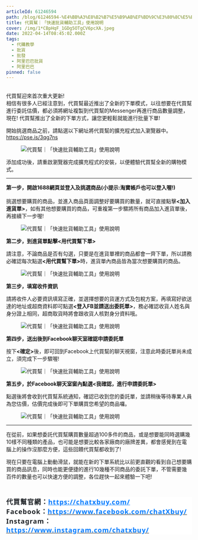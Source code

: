 ```yaml
---
articleId: 61246594
path: /blog/61246594-%E4%BB%A3%E8%B2%B7%E5%B9%AB%EF%BD%9C%E3%80%8C%E5%BF%AB%E9%80%9F%E6%89%B9%E8%B2%A8%E8%BC%94%E5%8A%A9%E5%B7%A5%E5%85%B7%E3%80%8D%E4%BD%BF%E7%94%A8%E8%AA%AA%E6%98%8E
title: 代買幫｜「快速批貨輔助工具」使用說明
cover: /img/1*CBpHqF_1GDg5OTgCV6pcXA.jpeg
date: 2022-04-14T08:45:02.000Z
tags:
  - 代購教學
  - 批貨
  - 批發
  - 阿里巴巴批貨
  - 阿里巴巴
pinned: false
---
```

  <section class="section section--body" name="88f6">
<div class="section-divider"><br>
代買幫迎來首次重大更新!<br>
相信有很多人已經注意到，代買幫最近推出了全新的下單模式，以往想要在代買幫進行委託估價，都必須將網址複製到代買幫的Messenger再進行商品數量調整，現在! 代買幫推出了全新的下單方式，讓您更輕鬆就能進行批量下單!</div>

<div class="section-content">
<div class="section-inner sectionLayout--insetColumn">
<p class="graf graf--p" name="adf7">開始挑選商品之前，請點選以下網址將代買幫的擴充程式加入瀏覽器中。<br>
<a class="markup--anchor markup--p-anchor" data-href="https://pse.is/3qg7ns" href="https://pse.is/3qg7ns" rel="noopener" target="_blank">https://pse.is/3qg7ns</a></p>

<figure class="graf graf--figure" name="40d0"><img alt="代買幫｜「快速批貨輔助工具」使用說明" class="graf-image" data-height="809" data-image-id="1*CBpHqF_1GDg5OTgCV6pcXA.jpeg" data-is-featured="true" data-width="1083" src="/img/1*CBpHqF_1GDg5OTgCV6pcXA.jpeg" title="代買幫｜「快速批貨輔助工具」使用說明"></figure>

<p class="graf graf--p" name="aad5">添加成功後，請重啟瀏覽器完成擴充程式的安裝，以便體驗代買幫全新的購物模式。</p>
</div>
</div>
</section>

<section class="section section--body" name="4b3e">
<div class="section-divider">
<hr class="section-divider"></div>

<div class="section-content">
<div class="section-inner sectionLayout--insetColumn">
<p class="graf graf--p" name="6d9d"><strong class="markup--p-strong markup--strong">第一步，開啟1688網頁並登入及挑選商品(小提示:淘寶帳戶也可以登入喔!)</strong><br>
<br>
挑選想要購買的商品，並進入商品頁面調整好要購買的數量，就可直接點擊<strong class="markup--p-strong markup--strong">&lt;加入進貨單&gt;</strong>，如有其他想要購買的商品，可重複第一步驟將所有商品加入進貨單後，再接續下一步喔!</p>

<figure class="graf graf--figure" name="f7c9"><img alt="代買幫｜「快速批貨輔助工具」使用說明" class="graf-image" data-height="800" data-image-id="1*4L3PUD7hRtWUKc6jnuOiig.jpeg" data-width="1280" src="/img/1*4L3PUD7hRtWUKc6jnuOiig.jpeg" title="代買幫｜「快速批貨輔助工具」使用說明"></figure>

<p class="graf graf--p" name="83aa"><strong class="markup--p-strong markup--strong">第二步，到進貨單點擊&lt;用代買幫下單&gt;</strong></p>

<p class="graf graf--p" name="83aa">請注意，不論商品是否有勾選，只要是在進貨單裡的商品都會一齊下單，所以請務必確認每次點選<strong class="markup--p-strong markup--strong">&lt;用代買幫下單&gt;</strong>時，進貨單內商品皆為當次想要購買的商品。</p>

<figure class="graf graf--figure" name="f56f"><img alt="代買幫｜「快速批貨輔助工具」使用說明" class="graf-image" data-height="800" data-image-id="1*fVgiuDso6kkWuVcQbW8lZw.jpeg" data-width="1280" src="/img/1*fVgiuDso6kkWuVcQbW8lZw.jpeg" title="代買幫｜「快速批貨輔助工具」使用說明"></figure>

<p class="graf graf--p" name="19b0"><strong class="markup--p-strong markup--strong">第三步，填寫收件資訊</strong></p>

<p class="graf graf--p" name="06bd">請將收件人必要資訊填寫正確，並選擇想要的貨運方式及包稅方案，再填寫好欲送達的地址或超商資料即可點選<strong class="markup--p-strong markup--strong">&lt;登入FB並請送出委託單&gt;</strong>，務必確認收貨人姓名與身分證上相同，超商取貨時將會跟收貨人核對身分資料哦。</p>

<figure class="graf graf--figure" name="1200"><img alt="代買幫｜「快速批貨輔助工具」使用說明" class="graf-image" data-height="800" data-image-id="1*u7VqZHeLAa6179-0wsPLvQ.jpeg" data-width="1280" src="/img/1*u7VqZHeLAa6179-0wsPLvQ.jpeg" title="代買幫｜「快速批貨輔助工具」使用說明"></figure>

<p class="graf graf--p" name="6ea8"><strong class="markup--p-strong markup--strong">第四步，送出後到Facebook聊天室確認申請委託單</strong></p>

<p class="graf graf--p" name="bca7">按下<strong class="markup--p-strong markup--strong">&lt;確定&gt;</strong>後，即可回到Facebook上代買幫的聊天視窗，注意此時委託單尚未成立，須完成下一步驟喔!</p>

<figure class="graf graf--figure" name="22a6"><img alt="代買幫｜「快速批貨輔助工具」使用說明" class="graf-image" data-height="800" data-image-id="1*XwMzKPcpksveGtriMEgC0w.jpeg" data-width="1280" src="/img/1*XwMzKPcpksveGtriMEgC0w.jpeg" title="代買幫｜「快速批貨輔助工具」使用說明"></figure>

<p class="graf graf--p" name="373b"><strong class="markup--p-strong markup--strong">第五步，於Facebook聊天室窗內點選&lt;我確認，進行申請委託單&gt;</strong></p>

<p class="graf graf--p" name="b6d9">點選後將會收到代買幫系統通知，確認已收到您的委託單，並請稍後等待專業人員為您估價，估價完成後即可下單購買您希望的商品囉。</p>

<figure class="graf graf--figure" name="9e3d"><img alt="代買幫｜「快速批貨輔助工具」使用說明" class="graf-image" data-height="800" data-image-id="1*pVI2RRdDkM6y5ZKSv_7ToA.jpeg" data-width="1280" src="/img/1*pVI2RRdDkM6y5ZKSv_7ToA.jpeg" title="代買幫｜「快速批貨輔助工具」使用說明"></figure>
</div>
</div>
</section>

<section class="section section--body" name="3ddd">
<div class="section-divider">
<hr class="section-divider"></div>

<div class="section-content">
<div class="section-inner sectionLayout--insetColumn">
<p class="graf graf--p" name="f8f0">在從前，如果想委託代買幫購買數量超過100多件的商品，或是想要能同時選購幾10樣不同種類的產品，也可能是想要比較各家廠商的廠牌差異，都會感覺到在電腦上的操作沒那麼方便，這些回饋代買幫都收到了!</p>

<p class="graf graf--p" name="e4c8">現在只要在電腦上動動滑鼠，就能在新的下單系統比以前更直觀的看到自己想要購買的商品訊息，同時也能更便捷的進行10幾種不同商品的委託下單，不管需要幾百件的數量也可以快速方便的調整，各位趕快一起來體驗一下吧!</p>

<p class="graf graf--p" name="e4c8">&nbsp;</p>

<h2 style="margin: 0.5em 0px; padding: 0px; border: 0px; font-style: normal; font-variant-ligatures: normal; font-variant-caps: normal; font-variant-numeric: inherit; font-variant-east-asian: inherit; font-variant-alternates: inherit; font-variant-position: inherit; font-weight: 700; font-stretch: inherit; font-size: 1.3rem; line-height: inherit; font-family: &quot;Noto Sans TC&quot;, 微軟正黑體, sans-serif; font-optical-sizing: inherit; font-kerning: inherit; font-feature-settings: inherit; font-variation-settings: inherit; vertical-align: baseline; color: rgb(40, 40, 40); letter-spacing: 1px; orphans: 2; text-align: start; text-indent: 0px; text-transform: none; widows: 2; word-spacing: 0px; -webkit-text-stroke-width: 0px; white-space: normal; background-color: rgb(255, 255, 255); text-decoration-thickness: initial; text-decoration-style: initial; text-decoration-color: initial;"><strong style="-webkit-text-stroke-width:0px; background-color:rgb(255, 255, 255); border:0px; color:rgb(52, 52, 52); font-family:noto sans tc,微軟正黑體,sans-serif; font-feature-settings:inherit; font-kerning:inherit; font-optical-sizing:inherit; font-size:18px; font-stretch:inherit; font-style:normal; font-variant-alternates:inherit; font-variant-caps:normal; font-variant-east-asian:inherit; font-variant-ligatures:normal; font-variant-numeric:inherit; font-variant-position:inherit; font-variation-settings:inherit; font-weight:700; letter-spacing:1px; line-height:inherit; margin:0px; orphans:2; padding:0px; text-align:start; text-decoration-color:initial; text-decoration-style:initial; text-decoration-thickness:initial; text-indent:0px; text-transform:none; vertical-align:baseline; white-space:normal; widows:2; word-spacing:0px"><span style="background:white; border:0px; font:inherit; margin:0px; padding:0px; vertical-align:baseline"><span style="border:0px; color:rgb(33, 37, 41); font:inherit; margin:0px; padding:0px; vertical-align:baseline"><span style="border:0px; font-family:新細明體,serif; font-feature-settings:inherit; font-kerning:inherit; font-optical-sizing:inherit; font-size:inherit; font-stretch:inherit; font-style:inherit; font-variant:inherit; font-variation-settings:inherit; font-weight:inherit; line-height:inherit; margin:0px; padding:0px; vertical-align:baseline">代買幫官網：</span></span></span></strong><strong style="-webkit-text-stroke-width:0px; background-color:rgb(255, 255, 255); border:0px; color:rgb(52, 52, 52); font-family:noto sans tc,微軟正黑體,sans-serif; font-feature-settings:inherit; font-kerning:inherit; font-optical-sizing:inherit; font-size:18px; font-stretch:inherit; font-style:normal; font-variant-alternates:inherit; font-variant-caps:normal; font-variant-east-asian:inherit; font-variant-ligatures:normal; font-variant-numeric:inherit; font-variant-position:inherit; font-variation-settings:inherit; font-weight:700; letter-spacing:1px; line-height:inherit; margin:0px; orphans:2; padding:0px; text-align:start; text-decoration-color:initial; text-decoration-style:initial; text-decoration-thickness:initial; text-indent:0px; text-transform:none; vertical-align:baseline; white-space:normal; widows:2; word-spacing:0px"><span style="background:white; border:0px; font:inherit; margin:0px; padding:0px; vertical-align:baseline"><span style="border:0px; color:rgb(0, 123, 255); font:inherit; margin:0px; padding:0px; vertical-align:baseline"><span style="border:0px; font-family:segoe ui,sans-serif; font-feature-settings:inherit; font-kerning:inherit; font-optical-sizing:inherit; font-size:inherit; font-stretch:inherit; font-style:inherit; font-variant:inherit; font-variation-settings:inherit; font-weight:inherit; line-height:inherit; margin:0px; padding:0px; vertical-align:baseline"><a data-href="https://chatxbuy.weebly.com/" href="https://chatxbuy.weebly.com/" rel="nofollow ugc noreferrer noopener" style="margin: 0px; padding: 0px; border: 0px; font-style: inherit; font-variant-ligatures: normal; font-variant-caps: normal; font-variant-numeric: inherit; font-variant-east-asian: inherit; font-variant-alternates: inherit; font-variant-position: inherit; font-weight: inherit; font-stretch: inherit; font-size: inherit; line-height: inherit; font-family: inherit; font-optical-sizing: inherit; font-kerning: inherit; font-feature-settings: inherit; font-variation-settings: inherit; vertical-align: baseline; color: var(--primary-color); text-decoration: underline; box-sizing: border-box; orphans: 2; widows: 2; -webkit-text-stroke-width: 0px; word-spacing: 0px;"><span style="border:0px; font:inherit; margin:0px; padding:0px; text-decoration:none; vertical-align:baseline"><span style="border:0px; color:rgb(0, 123, 255); font:inherit; margin:0px; padding:0px; vertical-align:baseline">https://chatxbuy.com/</span></span></a></span></span></span></strong><br style="color: rgb(52, 52, 52); font-family: &quot;Noto Sans TC&quot;, 微軟正黑體, sans-serif; font-size: 18px; font-style: normal; font-variant-ligatures: normal; font-variant-caps: normal; font-weight: 400; letter-spacing: 1px; orphans: 2; text-align: start; text-indent: 0px; text-transform: none; widows: 2; word-spacing: 0px; -webkit-text-stroke-width: 0px; white-space: normal; background-color: rgb(255, 255, 255); text-decoration-thickness: initial; text-decoration-style: initial; text-decoration-color: initial;">
<span style="-webkit-text-stroke-width:0px; background-color:rgb(255, 255, 255); border:0px; color:rgb(33, 37, 41); font-family:noto sans tc,微軟正黑體,sans-serif; font-feature-settings:inherit; font-kerning:inherit; font-optical-sizing:inherit; font-size:18px; font-stretch:inherit; font-style:normal; font-variant-alternates:inherit; font-variant-caps:normal; font-variant-east-asian:inherit; font-variant-ligatures:normal; font-variant-numeric:inherit; font-variant-position:inherit; font-variation-settings:inherit; font-weight:400; letter-spacing:1px; line-height:inherit; margin:0px; orphans:2; padding:0px; text-align:start; text-decoration-color:initial; text-decoration-style:initial; text-decoration-thickness:initial; text-indent:0px; text-transform:none; vertical-align:baseline; white-space:normal; widows:2; word-spacing:0px"><span style="border:0px; font-family:segoe ui,sans-serif; font-feature-settings:inherit; font-kerning:inherit; font-optical-sizing:inherit; font-size:inherit; font-stretch:inherit; font-style:inherit; font-variant:inherit; font-variation-settings:inherit; font-weight:inherit; line-height:inherit; margin:0px; padding:0px; vertical-align:baseline"><strong style="-webkit-text-stroke-width:0px; border:0px; box-sizing:border-box; font-family:inherit; font-feature-settings:inherit; font-kerning:inherit; font-optical-sizing:inherit; font-size:inherit; font-stretch:inherit; font-style:inherit; font-variant-alternates:inherit; font-variant-caps:normal; font-variant-east-asian:inherit; font-variant-ligatures:normal; font-variant-numeric:inherit; font-variant-position:inherit; font-variation-settings:inherit; font-weight:700; line-height:inherit; margin:0px; orphans:2; padding:0px; text-decoration-style:initial; text-decoration-thickness:initial; vertical-align:baseline; widows:2; word-spacing:0px"><span style="background:white; border:0px; font:inherit; margin:0px; padding:0px; vertical-align:baseline"><span style="border:0px; font-family:segoe ui,sans-serif; font-feature-settings:inherit; font-kerning:inherit; font-optical-sizing:inherit; font-size:inherit; font-stretch:inherit; font-style:inherit; font-variant:inherit; font-variation-settings:inherit; font-weight:inherit; line-height:inherit; margin:0px; padding:0px; vertical-align:baseline">Facebook</span></span></strong></span></span><strong style="-webkit-text-stroke-width:0px; background-color:rgb(255, 255, 255); border:0px; color:rgb(52, 52, 52); font-family:noto sans tc,微軟正黑體,sans-serif; font-feature-settings:inherit; font-kerning:inherit; font-optical-sizing:inherit; font-size:18px; font-stretch:inherit; font-style:normal; font-variant-alternates:inherit; font-variant-caps:normal; font-variant-east-asian:inherit; font-variant-ligatures:normal; font-variant-numeric:inherit; font-variant-position:inherit; font-variation-settings:inherit; font-weight:700; letter-spacing:1px; line-height:inherit; margin:0px; orphans:2; padding:0px; text-align:start; text-decoration-color:initial; text-decoration-style:initial; text-decoration-thickness:initial; text-indent:0px; text-transform:none; vertical-align:baseline; white-space:normal; widows:2; word-spacing:0px"><span style="background:white; border:0px; font:inherit; margin:0px; padding:0px; vertical-align:baseline"><span style="border:0px; color:rgb(33, 37, 41); font:inherit; margin:0px; padding:0px; vertical-align:baseline"><span style="border:0px; font-family:新細明體,serif; font-feature-settings:inherit; font-kerning:inherit; font-optical-sizing:inherit; font-size:inherit; font-stretch:inherit; font-style:inherit; font-variant:inherit; font-variation-settings:inherit; font-weight:inherit; line-height:inherit; margin:0px; padding:0px; vertical-align:baseline">：</span></span></span></strong><a data-href="https://www.facebook.com/chatXbuy/" href="https://www.facebook.com/chatXbuy/" rel="nofollow ugc noreferrer noopener" style="margin: 0px; padding: 0px; border: 0px; font-style: normal; font-variant-ligatures: normal; font-variant-caps: normal; font-variant-numeric: inherit; font-variant-east-asian: inherit; font-variant-alternates: inherit; font-variant-position: inherit; font-weight: 400; font-stretch: inherit; font-size: 18px; line-height: inherit; font-family: &quot;Noto Sans TC&quot;, 微軟正黑體, sans-serif; font-optical-sizing: inherit; font-kerning: inherit; font-feature-settings: inherit; font-variation-settings: inherit; vertical-align: baseline; color: var(--primary-color); text-decoration: underline; letter-spacing: 1px; orphans: 2; text-align: start; text-indent: 0px; text-transform: none; widows: 2; word-spacing: 0px; -webkit-text-stroke-width: 0px; white-space: normal; background-color: rgb(255, 255, 255); box-sizing: border-box;" target="_blank"><strong style="border:0px; box-sizing:border-box; font-family:inherit; font-feature-settings:inherit; font-kerning:inherit; font-optical-sizing:inherit; font-size:inherit; font-stretch:inherit; font-style:inherit; font-variant:inherit; font-variation-settings:inherit; font-weight:700; line-height:inherit; margin:0px; padding:0px; vertical-align:baseline"><span style="background:white; border:0px; font:inherit; margin:0px; padding:0px; text-decoration:none; vertical-align:baseline"><span style="border:0px; color:rgb(0, 123, 255); font:inherit; margin:0px; padding:0px; vertical-align:baseline"><span style="border:0px; font-family:segoe ui,sans-serif; font-feature-settings:inherit; font-kerning:inherit; font-optical-sizing:inherit; font-size:inherit; font-stretch:inherit; font-style:inherit; font-variant:inherit; font-variation-settings:inherit; font-weight:inherit; line-height:inherit; margin:0px; padding:0px; vertical-align:baseline">https://www.facebook.com/chatXbuy/</span></span></span></strong></a><br style="color: rgb(52, 52, 52); font-family: &quot;Noto Sans TC&quot;, 微軟正黑體, sans-serif; font-size: 18px; font-style: normal; font-variant-ligatures: normal; font-variant-caps: normal; font-weight: 400; letter-spacing: 1px; orphans: 2; text-align: start; text-indent: 0px; text-transform: none; widows: 2; word-spacing: 0px; -webkit-text-stroke-width: 0px; white-space: normal; background-color: rgb(255, 255, 255); text-decoration-thickness: initial; text-decoration-style: initial; text-decoration-color: initial; box-sizing: border-box;">
<span style="-webkit-text-stroke-width:0px; background-color:rgb(255, 255, 255); border:0px; color:rgb(33, 37, 41); font-family:noto sans tc,微軟正黑體,sans-serif; font-feature-settings:inherit; font-kerning:inherit; font-optical-sizing:inherit; font-size:18px; font-stretch:inherit; font-style:normal; font-variant-alternates:inherit; font-variant-caps:normal; font-variant-east-asian:inherit; font-variant-ligatures:normal; font-variant-numeric:inherit; font-variant-position:inherit; font-variation-settings:inherit; font-weight:400; letter-spacing:1px; line-height:inherit; margin:0px; orphans:2; padding:0px; text-align:start; text-decoration-color:initial; text-decoration-style:initial; text-decoration-thickness:initial; text-indent:0px; text-transform:none; vertical-align:baseline; white-space:normal; widows:2; word-spacing:0px"><span style="border:0px; font-family:segoe ui,sans-serif; font-feature-settings:inherit; font-kerning:inherit; font-optical-sizing:inherit; font-size:inherit; font-stretch:inherit; font-style:inherit; font-variant:inherit; font-variation-settings:inherit; font-weight:inherit; line-height:inherit; margin:0px; padding:0px; vertical-align:baseline"><strong style="-webkit-text-stroke-width:0px; border:0px; box-sizing:border-box; font-family:inherit; font-feature-settings:inherit; font-kerning:inherit; font-optical-sizing:inherit; font-size:inherit; font-stretch:inherit; font-style:inherit; font-variant-alternates:inherit; font-variant-caps:normal; font-variant-east-asian:inherit; font-variant-ligatures:normal; font-variant-numeric:inherit; font-variant-position:inherit; font-variation-settings:inherit; font-weight:700; line-height:inherit; margin:0px; orphans:2; padding:0px; text-decoration-style:initial; text-decoration-thickness:initial; vertical-align:baseline; widows:2; word-spacing:0px"><span style="background:white; border:0px; font:inherit; margin:0px; padding:0px; vertical-align:baseline"><span style="border:0px; font-family:segoe ui,sans-serif; font-feature-settings:inherit; font-kerning:inherit; font-optical-sizing:inherit; font-size:inherit; font-stretch:inherit; font-style:inherit; font-variant:inherit; font-variation-settings:inherit; font-weight:inherit; line-height:inherit; margin:0px; padding:0px; vertical-align:baseline">Instagram</span></span></strong></span></span><strong style="-webkit-text-stroke-width:0px; background-color:rgb(255, 255, 255); border:0px; color:rgb(52, 52, 52); font-family:noto sans tc,微軟正黑體,sans-serif; font-feature-settings:inherit; font-kerning:inherit; font-optical-sizing:inherit; font-size:18px; font-stretch:inherit; font-style:normal; font-variant-alternates:inherit; font-variant-caps:normal; font-variant-east-asian:inherit; font-variant-ligatures:normal; font-variant-numeric:inherit; font-variant-position:inherit; font-variation-settings:inherit; font-weight:700; letter-spacing:1px; line-height:inherit; margin:0px; orphans:2; padding:0px; text-align:start; text-decoration-color:initial; text-decoration-style:initial; text-decoration-thickness:initial; text-indent:0px; text-transform:none; vertical-align:baseline; white-space:normal; widows:2; word-spacing:0px"><span style="background:white; border:0px; font:inherit; margin:0px; padding:0px; vertical-align:baseline"><span style="border:0px; color:rgb(33, 37, 41); font:inherit; margin:0px; padding:0px; vertical-align:baseline"><span style="border:0px; font-family:新細明體,serif; font-feature-settings:inherit; font-kerning:inherit; font-optical-sizing:inherit; font-size:inherit; font-stretch:inherit; font-style:inherit; font-variant:inherit; font-variation-settings:inherit; font-weight:inherit; line-height:inherit; margin:0px; padding:0px; vertical-align:baseline">：</span></span></span></strong><a data-href="https://www.instagram.com/chatxbuy/" href="https://www.instagram.com/chatxbuy/" rel="nofollow ugc noreferrer noopener" style="margin: 0px; padding: 0px; border: 0px; font-style: normal; font-variant-ligatures: normal; font-variant-caps: normal; font-variant-numeric: inherit; font-variant-east-asian: inherit; font-variant-alternates: inherit; font-variant-position: inherit; font-weight: 400; font-stretch: inherit; font-size: 18px; line-height: inherit; font-family: &quot;Noto Sans TC&quot;, 微軟正黑體, sans-serif; font-optical-sizing: inherit; font-kerning: inherit; font-feature-settings: inherit; font-variation-settings: inherit; vertical-align: baseline; color: var(--primary-color); text-decoration: underline; letter-spacing: 1px; orphans: 2; text-align: start; text-indent: 0px; text-transform: none; widows: 2; word-spacing: 0px; -webkit-text-stroke-width: 0px; white-space: normal; background-color: rgb(255, 255, 255); box-sizing: border-box;" target="_blank"><strong style="border:0px; box-sizing:border-box; font-family:inherit; font-feature-settings:inherit; font-kerning:inherit; font-optical-sizing:inherit; font-size:inherit; font-stretch:inherit; font-style:inherit; font-variant:inherit; font-variation-settings:inherit; font-weight:700; line-height:inherit; margin:0px; padding:0px; vertical-align:baseline"><span style="background:white; border:0px; font:inherit; margin:0px; padding:0px; text-decoration:none; vertical-align:baseline"><span style="border:0px; color:rgb(0, 123, 255); font:inherit; margin:0px; padding:0px; vertical-align:baseline"><span style="border:0px; font-family:segoe ui,sans-serif; font-feature-settings:inherit; font-kerning:inherit; font-optical-sizing:inherit; font-size:inherit; font-stretch:inherit; font-style:inherit; font-variant:inherit; font-variation-settings:inherit; font-weight:inherit; line-height:inherit; margin:0px; padding:0px; vertical-align:baseline">https://www.instagram.com/chatxbuy/</span></span></span></strong></a></h2>
</div>
</div>
</section>

  